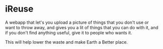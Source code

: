 # iReuse


A webapp that let's you upload a picture of things that you don't use or want to 
throw away, and gives you a lit of things that you can do with it, and if you don't find
anything useful, give it to people who wants it. 

This will help lower the waste and make Earth a Better place.
